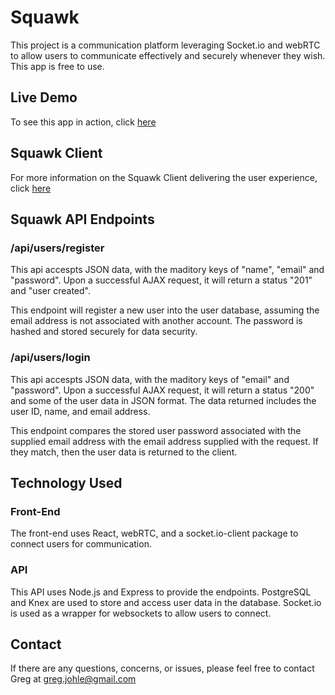 # Squawk

This project is a communication platform leveraging Socket.io and webRTC to allow users to communicate effectively and securely whenever they wish. This app is free to use.

## Live Demo

To see this app in action, click [here](https://squawk-client.vercel.app/)

## Squawk Client

For more information on the Squawk Client delivering the user experience, click [here](https://github.com/gregjohle/squawk-client/blob/main/README.md)

## Squawk API Endpoints

### /api/users/register

This api accespts JSON data, with the maditory keys of "name", "email" and "password". Upon a successful AJAX request, it will return a status "201" and "user created".

This endpoint will register a new user into the user database, assuming the email address is not associated with another account. The password is hashed and stored securely for data security.

### /api/users/login

This api accespts JSON data, with the maditory keys of "email" and "password". Upon a successful AJAX request, it will return a status "200" and some of the user data in JSON format. The data returned includes the user ID, name, and email address.

This endpoint compares the stored user password associated with the supplied email address with the email address supplied with the request. If they match, then the user data is returned to the client.

## Technology Used

### Front-End

The front-end uses React, webRTC, and a socket.io-client package to connect users for communication.

### API

This API uses Node.js and Express to provide the endpoints. PostgreSQL and Knex are used to store and access user data in the database. Socket.io is used as a wrapper for websockets to allow users to connect.

## Contact

If there are any questions, concerns, or issues, please feel free to contact Greg at greg.johle@gmail.com
